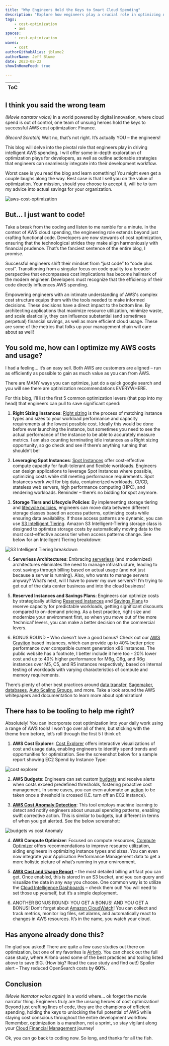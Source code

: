 ```yaml
---
title: "Why Engineers Hold the Keys to Smart Cloud Spending"
description: "Explore how engineers play a crucial role in optimizing AWS cloud spending, common optimization levers and tools that engineers can pull to save significant spend."
tags:
    - cost-optimization
    - aws
spaces:
    - cost-optimization
waves:
    - cost
authorGithubAlias: jblume2
authorName: Jeff Blume
date: 2023-08-22
showInHomeFeed: true

---
```

| ToC |
|-----|

## I think you said the wrong team

*(Movie narrator voice)* In a world powered by digital innovation, where cloud spend is out of control, one team of unsung heroes hold the keys to successful AWS cost optimization: Finance.

*(Record Scratch)* Wait no, that’s not right. It’s actually YOU – the engineers!

This blog will delve into the pivotal role that engineers play in driving intelligent AWS spending. I will offer some in-depth exploration of optimization plays for developers, as well as outline actionable strategies that engineers can seamlessly integrate into their development workflow.

Worst case is you read the blog and learn something! You might even get a couple laughs along the way. Best case is that I sell you on the value of optimization. Your mission, should you choose to accept it, will be to turn my advice into actual savings for your organization.

![aws-cost-optimization](images/aws-cost-optimization.jpg)

## But… I just want to code!

Take a break from the coding and listen to me ramble for a minute. In the context of AWS cloud spending, the engineering role extends beyond just crafting functional code. Developers are now stewards of cost optimization, ensuring that the technological strides they make align harmoniously with financial prudence. That’s the fanciest sentence of the entire blog, I promise.

Successful engineers shift their mindset from “just code” to “code plus cost”. Transitioning from a singular focus on code quality to a broader perspective that encompasses cost implications has become hallmark of the modern engineer. Developers must recognize that the efficiency of their code directly influences AWS spending.

Empowering engineers with an intimate understanding of AWS's complex cost structure equips them with the tools needed to make informed decisions. These decisions have a direct impact to the bottom line. By architecting applications that maximize resource utilization, minimize waste, and scale elastically, they can influence substantial (and sometimes perpetual) financial savings, as well as more efficient cloud usage. These are some of the metrics that folks up your management chain will care about as well!

## You sold me, how can I optimize my AWS costs and usage?

I had a feeling… it’s an easy sell. Both AWS are customers are aligned – run as efficiently as possible to gain as much value as you can from AWS.

There are MANY ways you can optimize, just do a quick google search and you will see there are optimization recommendations EVERYWHERE.

For this blog, I’ll list the first 5 common optimization levers (that pop into my head) that engineers can pull to save significant spend:

1.	**Right Sizing Instances**: [Right sizing](https://aws.amazon.com/aws-cost-management/aws-cost-optimization/right-sizing/) is the process of matching instance types and sizes to your workload performance and capacity requirements at the lowest possible cost. Ideally this would be done before ever launching the instance, but sometimes you need to see the actual performance of the instance to be able to accurately measure metrics. I am also counting terminating idle instances as a Right sizing opportunity, so go check and see if there’s anything running that shouldn’t be!

2.	**Leveraging Spot Instances**: [Spot Instances](https://aws.amazon.com/ec2/spot/) offer cost-effective compute capacity for fault-tolerant and flexible workloads. Engineers can design applications to leverage Spot Instances where possible, optimizing costs while still meeting performance requirements. Spot Instances work well for big data, containerized workloads, CI/CD, stateless web servers, high performance computing (HPC), and rendering workloads. Reminder – there’s no bidding for spot anymore.

3.	**Storage Tiers and Lifecycle Policies**: By implementing storage tiering and [lifecycle policies](https://docs.aws.amazon.com/AmazonS3/latest/userguide/object-lifecycle-mgmt.html), engineers can move data between different storage classes based on access patterns, optimizing costs while ensuring data availability. If those access patterns are dynamic, you can use [S3 Intelligent Tiering](https://aws.amazon.com/s3/storage-classes/intelligent-tiering/). Amazon S3 Intelligent-Tiering storage class is designed to optimize storage costs by automatically moving data to the most cost-effective access tier when access patterns change. See below for an Intelligent Tiering breakdown:

![S3 Intelligent Tiering breakdown](images/s3-intelligent-tiering.png)

4.	**Serverless Architectures**: Embracing [serverless](https://aws.amazon.com/serverless/) (and modernized) architectures eliminates the need to manage infrastructure, leading to cost savings through billing based on actual usage (and not just because a server is running). Also, who wants to manage servers anyway? What’s next, will I have to power my own servers?! I’m trying to get out of the data center business and into the cloud business!

5.	**Reserved Instances and Savings Plans**: Engineers can optimize costs by strategically utilizing [Reserved Instances](https://aws.amazon.com/aws-cost-management/aws-cost-optimization/reserved-instances/) and [Savings Plans](https://aws.amazon.com/savingsplans/) to reserve capacity for predictable workloads, getting significant discounts compared to on-demand pricing. As a best practice, right size and modernize your environment first, so when you move out of the more ‘technical’ levers, you can make a better decision on the commercial levers.

6.	BONUS ROUND – Who doesn’t love a good bonus? Check out our [AWS Graviton](https://aws.amazon.com/ec2/graviton/) based instances, which can provide up to 40% better price performance over compatible current generation x86 instances. The public website has a footnote, I better include it here too - 20% lower cost and up to 40% higher performance for M6g, C6g, and R6g instances over M5, C5, and R5 instances respectively, based on internal testing of workloads with varying characteristics of compute and memory requirements.

There’s plenty of other best practices around [data transfer](https://docs.aws.amazon.com/wellarchitected/latest/cost-optimization-pillar/plan-for-data-transfer.html), [Sagemaker](https://docs.aws.amazon.com/sagemaker/latest/dg/inference-cost-optimization.html), [databases](https://docs.aws.amazon.com/prescriptive-guidance/latest/strategy-database-migration/optimization-phase.html), [Auto Scaling Groups](https://docs.aws.amazon.com/autoscaling/ec2/userguide/auto-scaling-groups.html), and more. Take a look around the AWS whitepapers and documentation to learn more about optimization!

## There has to be tooling to help me right?

Absolutely! You can incorporate cost optimization into your daily work using a range of AWS tools! I won’t go over all of them, but sticking with the theme from before, let’s roll through the first 5 I think of:

1.	**AWS Cost Explorer**: [Cost Explorer](https://aws.amazon.com/aws-cost-management/aws-cost-explorer/) offers interactive visualizations of cost and usage data, enabling engineers to identify spend trends and opportunities for optimization. See the screenshot below for a sample report showing EC2 Spend by Instance Type:

![cost explorer](images/cost-explorer.png)

2.	**AWS Budgets**: Engineers can set custom [budgets](https://aws.amazon.com/aws-cost-management/aws-budgets/) and receive alerts when costs exceed predefined thresholds, fostering proactive cost management. In some cases, you can even automate an [action](https://docs.aws.amazon.com/cost-management/latest/userguide/budgets-controls.html) to be taken once a threshold is crossed (I.E. turn off an EC2 instance).

3.	**[AWS Cost Anomaly Detection](https://aws.amazon.com/aws-cost-management/aws-cost-anomaly-detection/)**: This tool employs machine learning to detect and notify engineers about unusual spending patterns, enabling swift corrective action. This is similar to budgets, but different in terms of when you get alerted. See the below screenshot:

![budgets vs cost Anomaly](images/budgets.png)

4.	**AWS Compute Optimizer**: Focused on compute resources, [Compute Optimizer](https://aws.amazon.com/compute-optimizer/) offers recommendations to improve resource utilization, aiding engineers in optimizing instance types and sizes. You can even now integrate your Application Performance Management data to get a more holistic picture of what’s running in your environment.

5.	**[AWS Cost and Usage Report](https://docs.aws.amazon.com/cur/latest/userguide/what-is-cur.html)** – the most detailed billing artifact you can get. Once enabled, this is stored in an S3 bucket, and you can query and visualize the data in any way you choose. One common way is to utilize the [Cloud Intelligence Dashboards](https://wellarchitectedlabs.com/cost/200_labs/200_cloud_intelligence/) – check them out! You will need to set those up yourself, but it’s a simple deployment.

6. ANOTHER BONUS ROUND: YOU GET A BONUS! AND YOU GET A BONUS! Don’t forget about [Amazon CloudWatch](https://aws.amazon.com/cloudwatch/)! You can collect and track metrics, monitor log files, set alarms, and automatically react to changes in AWS resources. It’s in the name, you watch your cloud.

## Has anyone already done this?

I’m glad you asked! There are quite a few case studies out there on optimization, but one of my favorites is [Airbnb](https://aws.amazon.com/solutions/case-studies/airbnb-optimizes-usage-and-costs-case-study/). You can check out the full case study, where Airbnb used some of the best practices and tooling listed above to save BIG. (How big? Read the case study and find out!) Spoiler alert – They reduced OpenSearch costs by **60%**.

## Conclusion

*(Movie Narrator voice again)* In a world where… ok forget the movie narrator thing. Engineers truly are the unsung heroes of cost optimization! Beyond just crafting lines of code, they are the champions of efficient spending, holding the keys to unlocking the full potential of AWS while staying cost conscious throughout the entire development workflow. Remember, optimization is a marathon, not a sprint, so stay vigilant along your [Cloud Financial Management](https://aws.amazon.com/aws-cost-management/) journey!

Ok, you can go back to coding now. So long, and thanks for all the fish.
